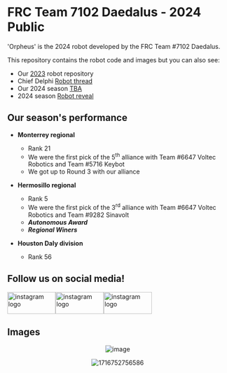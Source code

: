 # FRC Team 7102 Daedalus - 2024 Public
'Orpheus' is the 2024 robot developed by the FRC Team #7102 Daedalus.

This repository contains the robot code and images but you can also see:
-  Our [2023]() robot repository
-  Chief Delphi [Robot thread](https://www.chiefdelphi.com/t/daedalus-7102-2024-thread/466926?u=donmota_88)
-  Our 2024 season [TBA](https://www.thebluealliance.com/team/7102)
-  2024 season [Robot reveal](https://www.youtube.com/watch?v=lOFaQBQqqaQ)

## Our season's performance
-  **Monterrey regional**
    -  Rank 21
    -  We were the first pick of the 5<sup>th</sup> alliance with Team #6647 Voltec Robotics and Team #5716 Keybot
    -  We got up to Round 3 with our alliance

-  **Hermosillo regional**
    -  Rank 5
    -  We were the first pick of the 3<sup>rd</sup> alliance with Team #6647 Voltec Robotics and Team #9282 Sinavolt
    -  ***Autonomous Award***
    -  ***Regional Winers***

- **Houston Daly division**
    - Rank 56

## Follow us on social media!
[<img src="https://raw.githubusercontent.com/maurodesouza/profile-readme-generator/master/src/assets/icons/social/instagram/default.svg" width="110" height="50" alt="instagram logo"/>](https://www.instagram.com/daedalus7102/)[<img src="https://raw.githubusercontent.com/maurodesouza/profile-readme-generator/master/src/assets/icons/social/facebook/default.svg" width="110" height="50" alt="instagram logo"/>](https://www.facebook.com/Daedalus7102/)[<img src="https://raw.githubusercontent.com/maurodesouza/profile-readme-generator/master/src/assets/icons/social/youtube/default.svg" width="110" height="50" alt="instagram logo"/>](https://www.youtube.com/@Daedalus-yp1nq)

## Images
<div align="center">
    
![image](https://github.com/Daedalus7102/Daedalus-Crescendo-2024/assets/153160193/9cce5ece-5c37-459b-9e27-4bec0edb08ae)

![1716752756586](https://github.com/Daedalus7102/Daedalus-Crescendo-2024/assets/153160193/9d44dd22-da4d-4d0b-8b40-b5984d4999f3)
</div>

